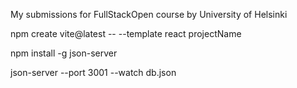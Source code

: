 My submissions for FullStackOpen course by University of Helsinki

<!-- To quickstart React project -->

npm create vite@latest -- --template react projectName

<!-- Install json-server globally -->

npm install -g json-server

<!-- Start json-server -->

json-server --port 3001 --watch db.json
